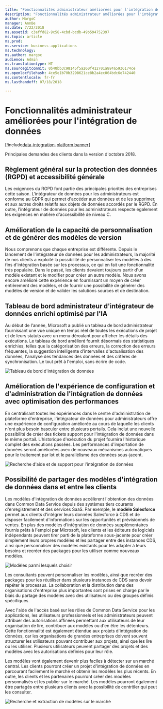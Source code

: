 ```yaml
---
title: "Fonctionnalités administrateur améliorées pour l'intégration de données"
description: "Fonctionnalités administrateur améliorées pour l'intégration de données"
author: MargoC
manager: AnnBe
ms.date: 7/22/2018
ms.assetid: c3affd82-9c58-4cbd-bcdb-49b594752397
ms.topic: article
ms.prod: 
ms.service: business-applications
ms.technology: 
ms.author: margoc
audience: Admin
ms.translationtype: HT
ms.sourcegitcommit: 0b40bb3c98145f5a260f412701a884a5936174ce
ms.openlocfilehash: 4ce5e1b70b3298621ce8b2a4ec064bdc6e742440
ms.contentlocale: fr-fr
ms.lasthandoff: 07/18/2018

---
```

#  <a name="enhanced-administrator-capabilities-for-data-integration"></a>Fonctionnalités administrateur améliorées pour l'intégration de données

[!include[data-integration-platform banner](../includes/data-integration-platform.md)]




Principales demandes des clients dans la version d'octobre 2018.

   ## <a name="general-data-protection-regulation-gdpr-and-accessibility-general"></a>Règlement général sur la protection des données (RGPD) et accessibilité générale
   
   Les exigences du RGPD font partie des principales priorités des entreprises cette saison. L'intégrateur de données pour les administrateurs est conforme au GDPR qui permet d'accéder aux données et de les supprimer, et aux autres droits relatifs aux objets de données accordés par le RGPD.
En outre, l'intégrateur de données pour les administrateurs respecte également les exigences en matière d'accessibilité de niveau C.

   ## <a name="improving-ability-to-customize-and-version-templates"></a>Amélioration de la capacité de personnalisation et de générer des modèles de version 
   
   Nous comprenons que chaque entreprise est différente. Depuis le lancement de l'intégrateur de données pour les administrateurs, la majorité de nos clients a exploité la possibilité de personnaliser les modèles à des fins d'intégration basée sur les processus, ce qui en fait une fonctionnalité très populaire. Dans le passé, les clients devaient toujours partir d'un modèle existant et le modifier pour créer un autre modèle. Nous avons encore amélioré cette expérience en fournissant un moyen de créer entièrement des modèles, et de fournir une possibilité de générer des modèles de version et de valider les solutions sources et de destination.

   ## <a name="a-richer-data-integrator-admin-dashboard-powered-by-ai"></a>Tableau de bord administrateur d'intégrateur de données enrichi optimisé par l'IA
   
   Au début de l'année, Microsoft a publié un tableau de bord administrateur fournissant une vue unique en temps réel de toutes les exécutions de projet et de leurs statuts avec un menu déroulant pour afficher les détails des exécutions. Le tableau de bord amélioré fournit désormais des statistiques enrichies, telles que la catégorisation des erreurs, la correction des erreurs fréquentes, la suggestion intelligente d'intervalles d'actualisation des données, l'analyse des tendances des données et des critères de synchronisation. Le tout prêt à l'emploi, sans écrire de code.

   ![](media/data-integration-capability-admins-1.png "Tableau de bord d'intégration de données") <!-- picture -->


   ## <a name="improved-data-integration-setup-and-administration-experience-with-performance-improvements"></a>Amélioration de l'expérience de configuration et d'administration de l'intégration de données avec optimisation des performances
   
   En centralisant toutes les expériences dans le centre d'administration de plateforme d'entreprise, l'intégrateur de données pour administrateurs offre une expérience de configuration améliorée au cours de laquelle les clients n'ont plus besoin basculer entre plusieurs portails. Cela inclut une nouvelle possibilité de créer des tickets support pour l'intégration de données dans le même portail. L'historique d'exécution du projet fournira l'historique complet des exécutions passées. Les performances d'importation de données seront améliorées avec de nouveaux mécanismes automatiques pour le traitement par lot et le parallélisme des données sous-jacent.

   ![](media/data-integration-capability-admins-2.png "Recherche d'aide et de support pour l'intégration de données") <!-- picture -->

<a name="templates"></a>
   ## <a name="ability-to-share-data-integration-templates-within-and-across-tenants"></a>Possibilité de partager des modèles d'intégration de données dans et entre les clients 
   
   Les modèles d'intégration de données accélèrent l'obtention des données dans Common Data Service depuis des systèmes tiers courants d'enregistrement et des services SaaS. Par exemple, le **modèle Salesforce** permet aux clients d'intégrer leurs données Salesforce à CDS et de disposer facilement d'informations sur les opportunités et prévisionnels de ventes. En plus des modèles d'intégration de données supplémentaires fournis prêts à l'emploi par Microsoft, les clients et les éditeurs de logiciels indépendants peuvent tirer parti de la plateforme sous-jacente pour créer simplement leurs propres modèles et les partager entre des instances CDS, ainsi que personnaliser des modèles existants pour les adapter à leurs besoins et recréer des packages pour les utiliser comme nouveaux modèles.

   ![](media/6-1.png "Modèles parmi lesquels choisir") <!-- picture -->


   Les consultants peuvent personnaliser les modèles, ainsi que recréer des packages pour les réutiliser dans plusieurs instances de CDS sans devoir répéter le processus. La collaboration et la distribution dans des organisations d'entreprise plus importantes sont prises en charge par le biais du partage des modèles avec des utilisateurs ou des groupes définis spécifiques.

   Avec l'aide de l'accès basé sur les rôles de Common Data Service pour les applications, les utilisateurs professionnels et les administrateurs peuvent attribuer des autorisations affinées permettant aux utilisateurs de leur organisation de lire, contribuer aux modèles ou d'en être les détenteurs. Cette fonctionnalité est également étendue aux projets d'intégration de données, car les organisations de grandes entreprises doivent souvent structurer les utilisateurs pouvant contribuer aux projets, ainsi que les lire ou les utiliser. Plusieurs utilisateurs peuvent partager des projets et des modèles avec les autorisations définies pour leur rôle.

   Les modèles vont également devenir plus faciles à détecter sur un marché central.
Les clients pourront créer un projet d'intégration de données en parcourant facilement le marché et obtenir les modèles les plus récents. En outre, les clients et les partenaires pourront créer des modèles personnalisés et les publier sur le marché.
Les modèles pourront également être partagés entre plusieurs clients avec la possibilité de contrôler qui peut les consulter.

   ![](media/6-2.png "Recherche et extraction de modèles sur le marché") <!-- picture -->

